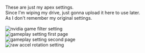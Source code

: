 These are just my apex settings.<br>
Since I'm wiping my drive, just gonna upload it here to use later.<br>
As I don't remember my original settings.<br>
<br>
![nvidia game filter setting](https://www.youtube.com/watch?v=SyPfDWqV5Sw)<br>
![gameplay setting first page](/../../../../rabbitfishy/apex-settings/blob/main/gameplay%201.png)<br>
![gameplay setting second page](/../../../../rabbitfishy/apex-settings/blob/main/gameplay%202.png)<br>
![raw accel rotation setting](/../../../../rabbitfishy/apex-settings/blob/main/raw%20accel%20settings/mouse%20rotation%20(viper%20mini).PNG)
